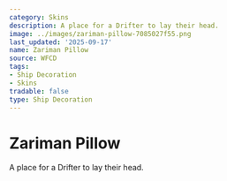 ```yaml
---
category: Skins
description: A place for a Drifter to lay their head.
image: ../images/zariman-pillow-7085027f55.png
last_updated: '2025-09-17'
name: Zariman Pillow
source: WFCD
tags:
- Ship Decoration
- Skins
tradable: false
type: Ship Decoration
---
```


# Zariman Pillow

A place for a Drifter to lay their head.

